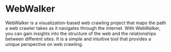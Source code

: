 # WebWalker
WebWalker is a visualization-based web crawling project that maps the path a web crawler takes as it navigates through the internet. With WebWalker, you can gain insights into the structure of the web and the relationships between different sites. It is a simple and intuitive tool that provides a unique perspective on web crawling.
